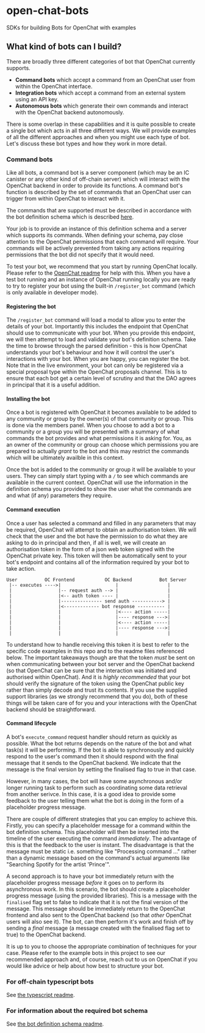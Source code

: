 # open-chat-bots

SDKs for building Bots for OpenChat with examples

## What kind of bots can I build?

There are broadly three different categories of bot that OpenChat currently supports.

- **Command bots** which accept a command from an OpenChat user from within the OpenChat interface.
- **Integration bots** which accept a command from an external system using an API key.
- **Autonomous bots** which generate their own commands and interact with the OpenChat backend autonomously.

There is some overlap in these capabilities and it is quite possible to create a single bot which acts in all three different ways. We will provide examples of all the different approaches and when you might use each type of bot. Let's discuss these bot types and how they work in more detail.

### Command bots

Like all bots, a command bot is a server component (which may be an IC canister or any other kind of off-chain server) which will interact with the OpenChat backend in order to provide its functions. A command bot's function is described by the set of commands that an OpenChat user can trigger from within OpenChat to interact with it.

The commands that are supported must be described in accordance with the bot definition schema which is described [here](./schema/README.md).

Your job is to provide an instance of this definition schema and a server which supports its commands. When defining your schema, pay close attention to the OpenChat permissions that each command will require. Your commands will be actively prevented from taking any actions requiring permissions that the bot did not specify that it would need.

To test your bot, we recommend that you start by running OpenChat locally. Please refer to the [OpenChat readme](https://github.com/open-chat-labs/open-chat/blob/master/README.md) for help with this. When you have a test bot running and an instance of OpenChat running locally you are ready to try to register your bot using the built-in `/register_bot` command (which is only available in developer mode).

#### Registering the bot

The `/register_bot` command will load a modal to allow you to enter the details of your bot. Importantly this includes the endpoint that OpenChat should use to communicate with your bot. When you provide this endpoint, we will then attempt to load and validate your bot's definition schema. Take the time to browse through the parsed definition - this is how OpenChat understands your bot's behaviour and how it will control the user's interactions with your bot. When you are happy, you can register the bot. Note that in the live environment, your bot can only be registered via a special proposal type within the OpenChat proposals channel. This is to ensure that each bot get a certain level of scrutiny and that the DAO agrees in principal that it is a useful addition.

#### Installing the bot

Once a bot is registered with OpenChat it becomes available to be added to any community or group by the owner(s) of that community or group. This is done via the members panel. When you choose to add a bot to a community or a group you will be presented with a summary of what commands the bot provides and what permissions it is asking for. You, as an owner of the community or group can choose which permissions you are prepared to actually _grant_ to the bot and this may restrict the commands which will be ultimately availble in this context.

Once the bot is added to the community or group it will be available to your users. They can simply start typing with a `/` to see which commands are available in the current context. OpenChat will use the information in the definition schema you provided to show the user what the commands are and what (if any) parameters they require.

#### Command execution

Once a user has selected a command and filled in any parameters that may be required, OpenChat will attempt to obtain an authorisation token. We will check that the user and the bot have the permission to do what they are asking to do in principal and then, if all is well, we will create an authorisation token in the form of a json web token signed with the OpenChat private key. This token will then be automatically sent to your bot's endpoint and contains all of the information required by your bot to take action.

```
User          OC Frontend           OC Backend          Bot Server
 |-- executes ---->|                    |                  |
 |                 |-- request auth --> |                  |
 |                 |<-- auth token ---- |                  |
 |                 |--------------- send auth -----------> |
 |                 |<------------- bot response ---------- |
 |                 |                    |<---- action -----|
 |                 |                    |---- response --->|
 |                 |                    |<---- action -----|
 |                 |                    |---- response --->|
 |                 |                    |                  |
```

To understand how to handle receiving this token it is best to refer to the specific code examples in this repo and to the readme files referenced below. The important takeaways though are that the token _must_ be sent on when communicating between your bot server and the OpenChat backend (so that OpenChat can be sure that the interaction was initiated and authorised within OpenChat). And it is _highly recommended_ that your bot should verify the signature of the token using the OpenChat public key rather than simply decode and trust its contents. If you use the supplied support libraries (as we strongly recommend that you do), both of these things will be taken care of for you and your interactions with the OpenChat backend should be straightforward.

#### Command lifecycle

A bot's `execute_command` request handler should return as quickly as possible. What the bot returns depends on the nature of the bot and what task(s) it will be performing. If the bot is able to synchronously and quickly respond to the user's command then it should respond with the final message that it sends to the OpenChat backend. We indicate that the message is the final version by setting the finalised flag to true in that case.

However, in many cases, the bot will have some asynchronous and/or longer running task to perform such as coordinating some data retrieval from another serivce. In this case, it is a good idea to provide some feedback to the user telling them what the bot is doing in the form of a placeholder progress message.

There are couple of different strategies that you can employ to achieve this. Firstly, you can specify a placeholder message for a command within the bot definition schema. This placeholder will then be inserted into the timeline of the user executing the command _immediately_. The advantage of this is that the feedback to the user is instant. The disadvantage is that the message must be static i.e. something like "Processing command ..." rather than a dynamic message based on the command's actual arguments like "Searching Spotify for the artist 'Prince'".

A second approach is to have your bot immediately return with the placeholder progress message _before_ it goes on to perform its asynchronous work. In this scenario, the bot should create a placeholder progress message (using the provided libraries). This is a message with the `finalised` flag set to false to indicate that it is not the final version of the message. This message should be immediately return to the OpenChat frontend and also sent to the OpenChat backend (so that _other_ OpenChat users will also see it). The bot, can then perform it's work and finish off by sending a _final_ message (a message created with the finalised flag set to true) to the OpenChat backend.

It is up to you to choose the appropriate combination of techniques for your case. Please refer to the example bots in this project to see our recommended approach and, of course, reach out to us on OpenChat if you would like advice or help about how best to structure your bot.

### For off-chain typescript bots

See [the typescript readme](./ts/README.md).

### For information about the required bot schema

See [the bot definition schema readme](./schema/README.md).
